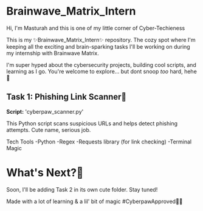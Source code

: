 # Brainwave_Matrix_Intern
Hi, I'm Masturah and this is one of my little corner of Cyber-Techieness

This is my ✨Brainwave_Matrix_Intern✨ repository. The cozy spot where I'm keeping all the exciting and brain-sparking tasks I'll be working on during my internship with Brainwave Matrix.

I'm super hyped about the cybersecurity projects, building cool scripts, and learning as I go. You're welcome to explore... but dont snoop *too* hard, hehe💜

## Task 1: Phishing Link Scanner💜
**Script:** 'cyberpaw_scanner.py'

This Python script scans suspicious URLs and helps detect phishing attempts. Cute name, serious job.

Tech Tools
-Python
-Regex
-Requests library (for link checking)
-Terminal Magic

# What's Next?💜
Soon, I'll be adding Task 2 in its own cute folder. Stay tuned!


Made with a lot of learning & a lil' bit of magic
#CyberpawApproved💜💜
